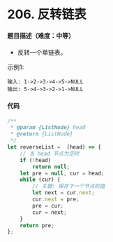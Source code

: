 <!--
 * @Author: your name
 * @Date: 2020-03-02 21:49:13
 * @LastEditTime: 2020-06-17 21:55:24
 * @LastEditors: Please set LastEditors
 * @Description: In User Settings Edit
 * @FilePath: /leetcode_fe/268_缺失数字.md
 -->
# 206. 反转链表

#### 题目描述（难度：中等）
+ 反转一个单链表。

示例1:
```
输入: 1->2->3->4->5->NULL
输出: 5->4->3->2->1->NULL
```


#### 代码

```javascript
/**
 * @param {ListNode} head
 * @return {ListNode}
 */
let reverseList =  (head) => {
    // 当 head 节点为空时
    if (!head)
        return null;
    let pre = null, cur = head;
    while (cur) {
        // 关键: 保存下一个节点的值
        let next = cur.next;
        cur.next = pre;
        pre = cur;
        cur = next;
    }
    return pre;
};
```

